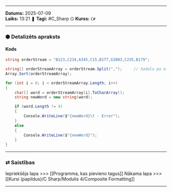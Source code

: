 ___
**Datums:** 2025-07-09   
**Laiks:** 13:21 
❚ **Tagi:** #C_Sharp 
⌬ **Kurss:**  `C#`

---
### ⬢ Detalizēts apraksts
#### Kods

```csharp
string orderStream = "B123,C234,A345,C15,B177,G3003,C235,B179";

string[] orderStreamArray = orderStream.Split(",");     // Sadala pa elementiem
Array.Sort(orderStreamArray);

for (int i = 0; i < orderStreamArray.Length; i++)
{
    char[] word = orderStreamArray[i].ToCharArray();
    string newWord = new string(word);

    if (word.Length != 4)
    {
        Console.WriteLine($"{newWord}\t - Error");
    }
    else
    {
        Console.WriteLine($"{newWord}");
    }
}
```

---
### ⇄ Saistības
Iepriekšēja lapa >>> [[Programma, kas pievieno tagus]]
Nākama lapa >>> [[Kursi (papildus)/C Sharp/Modulis 4/Composite Formatting]]
___